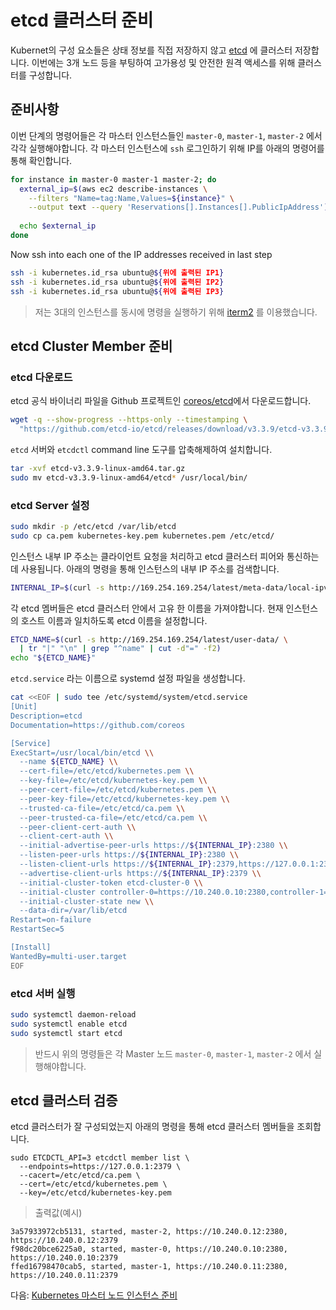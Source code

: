 # etcd 클러스터 준비

Kubernet의 구성 요소들은 상태 정보를 직접 저장하지 않고 [etcd](https://github.com/coreos/etcd) 에 클러스터 저장합니다. 이번에는 3개 노드 등을 부팅하여 고가용성 및 안전한 원격 액세스를 위해 클러스터를 구성합니다.

## 준비사항

이번 단계의 명령어들은 각 마스터 인스턴스들인 `master-0`, `master-1`, `master-2` 에서 각각 실행해야합니다.
각 마스터 인스턴스에 `ssh` 로그인하기 위해 IP를 아래의 명령어를 통해 확인합니다.
 
```bash
for instance in master-0 master-1 master-2; do
  external_ip=$(aws ec2 describe-instances \
    --filters "Name=tag:Name,Values=${instance}" \
    --output text --query 'Reservations[].Instances[].PublicIpAddress')
  
  echo $external_ip
done
```

Now ssh into each one of the IP addresses received in last step

```bash
ssh -i kubernetes.id_rsa ubuntu@${위에 출력된 IP1}
ssh -i kubernetes.id_rsa ubuntu@${위에 출력된 IP2}
ssh -i kubernetes.id_rsa ubuntu@${위에 출력된 IP3}
```

> 저는 3대의 인스턴스를 동시에 명령을 실행하기 위해 [iterm2](https://www.iterm2.com/) 를 이용했습니다.

## etcd Cluster Member 준비

### etcd 다운로드

etcd 공식 바이너리 파일을 Github 프로젝트인 [coreos/etcd](https://github.com/coreos/etcd)에서 다운로드합니다.

```bash
wget -q --show-progress --https-only --timestamping \
  "https://github.com/etcd-io/etcd/releases/download/v3.3.9/etcd-v3.3.9-linux-amd64.tar.gz"
```

`etcd` 서버와 `etcdctl` command line 도구를 압축해제하여 설치합니다.

```bash
tar -xvf etcd-v3.3.9-linux-amd64.tar.gz
sudo mv etcd-v3.3.9-linux-amd64/etcd* /usr/local/bin/
```

### etcd Server 설정

```bash
sudo mkdir -p /etc/etcd /var/lib/etcd
sudo cp ca.pem kubernetes-key.pem kubernetes.pem /etc/etcd/
```

인스턴스 내부 IP 주소는 클라이언트 요청을 처리하고 etcd 클러스터 피어와 통신하는 데 사용됩니다. 아래의 명령을 통해 인스턴스의 내부 IP 주소를 검색합니다.

```bash
INTERNAL_IP=$(curl -s http://169.254.169.254/latest/meta-data/local-ipv4)
```

각 etcd 멤버들은 etcd 클러스터 안에서 고유 한 이름을 가져야합니다. 현재 인스턴스의 호스트 이름과 일치하도록 etcd 이름을 설정합니다.

```bash
ETCD_NAME=$(curl -s http://169.254.169.254/latest/user-data/ \
  | tr "|" "\n" | grep "^name" | cut -d"=" -f2)
echo "${ETCD_NAME}"
```

`etcd.service` 라는 이름으로 systemd 설정 파일을 생성합니다.

```bash
cat <<EOF | sudo tee /etc/systemd/system/etcd.service
[Unit]
Description=etcd
Documentation=https://github.com/coreos

[Service]
ExecStart=/usr/local/bin/etcd \\
  --name ${ETCD_NAME} \\
  --cert-file=/etc/etcd/kubernetes.pem \\
  --key-file=/etc/etcd/kubernetes-key.pem \\
  --peer-cert-file=/etc/etcd/kubernetes.pem \\
  --peer-key-file=/etc/etcd/kubernetes-key.pem \\
  --trusted-ca-file=/etc/etcd/ca.pem \\
  --peer-trusted-ca-file=/etc/etcd/ca.pem \\
  --peer-client-cert-auth \\
  --client-cert-auth \\
  --initial-advertise-peer-urls https://${INTERNAL_IP}:2380 \\
  --listen-peer-urls https://${INTERNAL_IP}:2380 \\
  --listen-client-urls https://${INTERNAL_IP}:2379,https://127.0.0.1:2379 \\
  --advertise-client-urls https://${INTERNAL_IP}:2379 \\
  --initial-cluster-token etcd-cluster-0 \\
  --initial-cluster controller-0=https://10.240.0.10:2380,controller-1=https://10.240.0.11:2380,controller-2=https://10.240.0.12:2380 \\
  --initial-cluster-state new \\
  --data-dir=/var/lib/etcd
Restart=on-failure
RestartSec=5

[Install]
WantedBy=multi-user.target
EOF
```

### etcd 서버 실행

```bash
sudo systemctl daemon-reload
sudo systemctl enable etcd
sudo systemctl start etcd
```

> 반드시 위의 명령들은 각 Master 노드 `master-0`, `master-1`, `master-2` 에서 실행해야합니다. 

## etcd 클러스터 검증

etcd 클러스터가 잘 구성되었는지 아래의 명령을 통해 etcd 클러스터 멤버들을 조회합니다.

```
sudo ETCDCTL_API=3 etcdctl member list \
  --endpoints=https://127.0.0.1:2379 \
  --cacert=/etc/etcd/ca.pem \
  --cert=/etc/etcd/kubernetes.pem \
  --key=/etc/etcd/kubernetes-key.pem
```

> 출력값(예시)

```
3a57933972cb5131, started, master-2, https://10.240.0.12:2380, https://10.240.0.12:2379
f98dc20bce6225a0, started, master-0, https://10.240.0.10:2380, https://10.240.0.10:2379
ffed16798470cab5, started, master-1, https://10.240.0.11:2380, https://10.240.0.11:2379
```

다음: [Kubernetes 마스터 노드 인스턴스 준비](08-bootstrapping-kubernetes-controllers.md)
